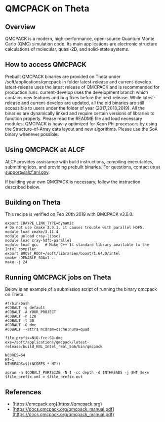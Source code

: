 # QMCPACK on Theta
## Overview
QMCPACK is a modern, high-performance, open-source Quantum Monte Carlo (QMC) simulation code. Its main applications are electronic structure calculations of molecular, quasi-2D, and solid-state systems.

## How to access QMCPACK
Prebuilt QMCPACK binaries are provided on Theta under /soft/applications/qmcpack in folder latest-release and current-develop. latest-release uses the latest release of QMCPACK and is recommended for production runs. current-develop uses the development branch which contains new features and bug fixes before the next release. While latest-release and current-develop are updated, all the old binaries are still accessible to users under the folder of year (2017,2018,2019). All the binaries are dynamically linked and require certain versions of libraries to function properly. Please read the README file and load necessary modules. QMCPACK is heavily optimized for Xeon Phi processors by using the Structure-of-Array data layout and new algorithms. Please use the SoA binary whenever possible.

## Using QMCPACK at ALCF
ALCF provides assistance with build instructions, compiling executables, submitting jobs, and providing prebuilt binaries. For questions, contact us at [support@alcf.anl.gov](mailto:support@alcf.anl.gov).

If building your own QMCPACK is necessary, follow the instruction described below.

## Building on Theta
This recipe is verified on Feb 20th 2019 with QMCPACK v3.6.0.

```
export CRAYPE_LINK_TYPE=dynamic
# Do not use cmake 3.9.1, it causes trouble with parallel HDF5.
module load cmake/3.11.4
module unload cray-libsci
module load cray-hdf5-parallel
module load gcc   # Make C++ 14 standard library available to the Intel compiler
export BOOST_ROOT=/soft/libraries/boost/1.64.0/intel
cmake -DENABLE_SOA=1 ..
make -j 24
```

## Running QMCPACK jobs on Theta
Below is an example of a submission script of running the binary qmcpack on Theta:

```
#!/bin/bash
#COBALT -q default
#COBALT -A YOUR_PROJECT
#COBALT -n 128
#COBALT -t 30
#COBALT -O dmc
#COBALT --attrs mcdram=cache:numa=quad

file_prefix=NiO-fcc-S8-dmc
exe=/soft/applications/qmcpack/latest-release/build_KNL_Intel_real_SoA/bin/qmcpack

NCORES=64
HT=1
NTHREADS=$((NCORES * HT))

aprun -n $COBALT_PARTSIZE -N 1 -cc depth -d $NTHREADS -j $HT $exe $file_prefix.xml > $file_prefix.out
```

## References
- [https://qmcpack.org](https://qmcpack.org)
- [https://docs.qmcpack.org/qmcpack_manual.pdf](https://docs.qmcpack.org/qmcpack_manual.pdf)

